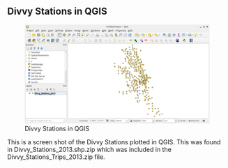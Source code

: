 ## Divvy Stations in QGIS

<figure class="float-right">
  <a href="../images/Divvy_Stations_in_QGIS.png" target="_blank" title="Select image to open full sized chart">
  <img src="../images/thumbnails/Divvy_Stations_in_QGIS.png" alt="A screenshot of the Divvy stations in the application QGIS">
  </a>
  <figcaption>
  Divvy Stations in QGIS 
  </figcaption>
</figure>




This is a screen shot of the Divvy Stations plotted in QGIS.  This was found in Divvy_Stations_2013.shp.zip which was included in the Divvy_Stations_Trips_2013.zip file.

<br style="clear: both;"></br>

